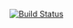 [![Build Status](https://travis-ci.org/albertdoncelis/php-ddd.svg)](https://travis-ci.org/albertdoncelis/php-ddd)
